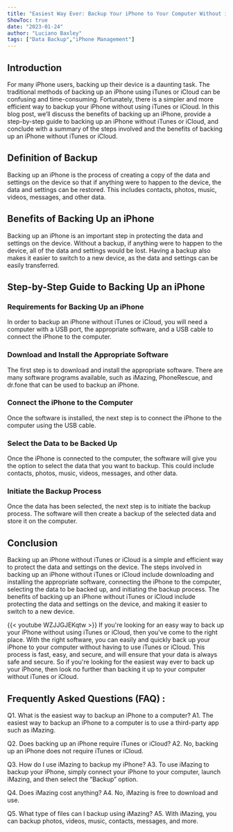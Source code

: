 ```yaml
---
title: "Easiest Way Ever: Backup Your iPhone to Your Computer Without iTunes or iCloud!"
ShowToc: true 
date: "2023-01-24"
author: "Luciano Baxley" 
tags: ["Data Backup","iPhone Management"]
---
```

## Introduction

For many iPhone users, backing up their device is a daunting task. The traditional methods of backing up an iPhone using iTunes or iCloud can be confusing and time-consuming. Fortunately, there is a simpler and more efficient way to backup your iPhone without using iTunes or iCloud. In this blog post, we’ll discuss the benefits of backing up an iPhone, provide a step-by-step guide to backing up an iPhone without iTunes or iCloud, and conclude with a summary of the steps involved and the benefits of backing up an iPhone without iTunes or iCloud. 

## Definition of Backup

Backing up an iPhone is the process of creating a copy of the data and settings on the device so that if anything were to happen to the device, the data and settings can be restored. This includes contacts, photos, music, videos, messages, and other data. 

## Benefits of Backing Up an iPhone

Backing up an iPhone is an important step in protecting the data and settings on the device. Without a backup, if anything were to happen to the device, all of the data and settings would be lost. Having a backup also makes it easier to switch to a new device, as the data and settings can be easily transferred. 

## Step-by-Step Guide to Backing Up an iPhone

### Requirements for Backing Up an iPhone

In order to backup an iPhone without iTunes or iCloud, you will need a computer with a USB port, the appropriate software, and a USB cable to connect the iPhone to the computer. 

### Download and Install the Appropriate Software

The first step is to download and install the appropriate software. There are many software programs available, such as iMazing, PhoneRescue, and dr.fone that can be used to backup an iPhone. 

### Connect the iPhone to the Computer

Once the software is installed, the next step is to connect the iPhone to the computer using the USB cable. 

### Select the Data to be Backed Up

Once the iPhone is connected to the computer, the software will give you the option to select the data that you want to backup. This could include contacts, photos, music, videos, messages, and other data. 

### Initiate the Backup Process

Once the data has been selected, the next step is to initiate the backup process. The software will then create a backup of the selected data and store it on the computer. 

## Conclusion

Backing up an iPhone without iTunes or iCloud is a simple and efficient way to protect the data and settings on the device. The steps involved in backing up an iPhone without iTunes or iCloud include downloading and installing the appropriate software, connecting the iPhone to the computer, selecting the data to be backed up, and initiating the backup process. The benefits of backing up an iPhone without iTunes or iCloud include protecting the data and settings on the device, and making it easier to switch to a new device.

{{< youtube WZJJGJEKqtw >}} 
If you're looking for an easy way to back up your iPhone without using iTunes or iCloud, then you've come to the right place. With the right software, you can easily and quickly back up your iPhone to your computer without having to use iTunes or iCloud. This process is fast, easy, and secure, and will ensure that your data is always safe and secure. So if you're looking for the easiest way ever to back up your iPhone, then look no further than backing it up to your computer without iTunes or iCloud.

## Frequently Asked Questions (FAQ) :
Q1. What is the easiest way to backup an iPhone to a computer?
A1. The easiest way to backup an iPhone to a computer is to use a third-party app such as iMazing.

Q2. Does backing up an iPhone require iTunes or iCloud?
A2. No, backing up an iPhone does not require iTunes or iCloud.

Q3. How do I use iMazing to backup my iPhone?
A3. To use iMazing to backup your iPhone, simply connect your iPhone to your computer, launch iMazing, and then select the “Backup” option.

Q4. Does iMazing cost anything?
A4. No, iMazing is free to download and use.

Q5. What type of files can I backup using iMazing?
A5. With iMazing, you can backup photos, videos, music, contacts, messages, and more.


